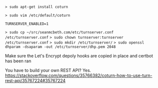 `> sudo apt-get install coturn`

`> sudo vim /etc/default/coturn`

```
TURNSERVER_ENABLED=1
```

`> sudo cp ~/src/seanmcbeth.com/etc/turnserver.conf /etc/turnserver.conf`
`> sudo chown turnserver:turnserver /etc/turnserver.conf`
`> sudo mkdir /etc/turnserver/`
`> sudo openssl dhparam -dsaparam -out /etc/turnserver/dhp.pem 2048`

Make sure the Let's Encrypt depoly hooks are copied in place and certbot has been ran

You have to build your own REST API? Yes.
https://stackoverflow.com/questions/35766382/coturn-how-to-use-turn-rest-api/35767224#35767224
